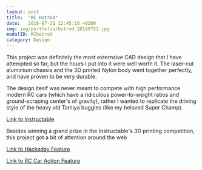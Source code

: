 ```yaml
---
layout: post
title:  "RC Hotrod"
date:   2016-07-21 12:45:10 +0200
img: img/portfolio/hotrod_20160721.jpg
modalID: RChotrod
category: Design
---
```

This project was definitely the most externsive CAD design that I have attempted so far, but the hours I put into it were well worth it. The laser-cut aluminium chassis and the 3D printed Nylon body went together perfectly, and have proven to be very durable.

The design iteslf was never meant to compete with high performance modern RC cars (which have a ridiculous power-to-weight ratios and ground-scraping center's of gravity), rather I wanted to replicate the driving style of the heavy old Tamiya buggies (like my beloved Super Champ).

[Link to Instructable](http://www.instructables.com/id/Scratch-Build-an-RC-Car-With-CAD-and-Rapid-Prototy/)

Besides winning a grand prize in the Instructable's 3D printing competition, this project got a bit of attention around the web

[Link to Hackaday Feature](http://hackaday.com/2016/07/04/rc-hot-rod-built-completely-from-scratch/)

[Link to RC Car Action Feature](www.rccaraction.com/blog/2016/07/06/custom-3d-printed-hot-rod-readers-ride/)
